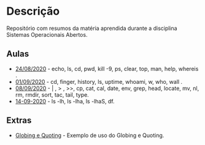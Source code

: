 # Descrição
Repositório com resumos da matéria aprendida durante a disciplina Sistemas Operacionais Abertos.



## Aulas

- [24/08/2020](aula-24-08-20.md) - echo, ls, cd, pwd, kill -9, ps, clear, top, man, help, whereis .
- [01/09/2020](aula-01-09-20.md)  - cd, finger, history, ls, uptime, whoami, w, who, wall .
- [08/09/2020](aula-08-09-20.md)  - | , > , >>, cp, cat, cal, date, env, grep, head, locate, mv, nl, rm, rmdir, sort, tac, tail, type.
- [14-09-2020](aula-14-09-20.md) - ls -lh, ls -lha, ls -lhaS, df.

## Extras

- [Globing e Quoting](globing-quoting.md) - Exemplo de uso do Globing e Quoting.



